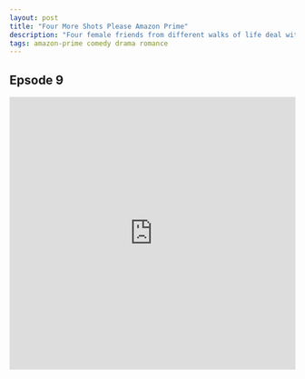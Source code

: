```yaml
---
layout: post
title: "Four More Shots Please Amazon Prime"
description: "Four female friends from different walks of life deal with romance, work-life conflicts, ambitions and anxieties in modern-day India."
tags: amazon-prime comedy drama romance
---
```


## Epsode 9

<div class="responsive-container">
<iframe src="https://drive.google.com/file/d/1GYNeqb0_OO0fa9ZrqEWK4vSdCwmPxc36/preview" frameborder="0" marginwidth="0" marginheight="0" scrolling="NO" width="100%" height="480" allowfullscreen></iframe>
<div style="width: 80px; height: 80px; position: absolute; opacity: 0; right: 0px; top: 0px;"> </div></div>
